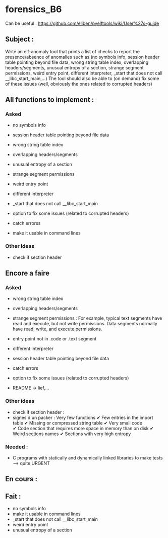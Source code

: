 # forensics_B6
Can be useful : https://github.com/eliben/pyelftools/wiki/User%27s-guide
## Subject :

Write an elf-anomaly tool that prints a list of checks to report the presence/absence of anomalies such as (no symbols info, session header table pointing beyond file data, wrong string table index, overlapping headers/segments, unusual entropy of a section, strange segment permissions, weird entry point, different interpreter, _start that does not call __libc_start_main,…) The tool should also be able to (on demand) fix some of these issues (well, obviously the ones related to corrupted headers)

## All functions to implement :
### Asked
* no symbols info
* session header table pointing beyond file data
* wrong string table index
* overlapping headers/segments
* unusual entropy of a section
* strange segment permissions
* weird entry point
* different interpreter
* \_start that does not call \_\_libc\_start\_main

* option to fix some issues (related to corrupted headers)
* catch errorss
* make it usable in command lines

### Other ideas
* check if section header

## Encore a faire
### Asked

* wrong string table index
* overlapping headers/segments

* strange segment permissions :
For example, typical text segments have read and execute, but not write permissions. Data segments normally have read, write, and execute permissions. 
* entry point not in .code or .text segment

* different interpreter
* session header table pointing beyond file data

* catch errors
* option to fix some issues (related to corrupted headers)

* README -> lief,...

### Other ideas
* check if section header : 
* signes d'un packer :
Very few functions
✔
Few entries in the import table
✔
Missing or compressed string table
✔
Very small code  
✔
Code section that requires more space in memory than on disk
✔
Weird sections names 
✔
Sections with very high entropy 
### Needed :
* C programs with statically and dynamically linked libraries to make tests --> quite URGENT 

## En cours :


## Fait :
* no symbols info 
* make it usable in command lines
* \_start that does not call \_\_libc\_start\_main
* weird entry point
* unusual entropy of a section

